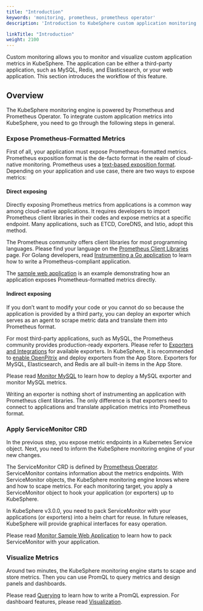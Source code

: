 ```yaml
---
title: "Introduction"
keywords: 'monitoring, prometheus, prometheus operator'
description: 'Introduction to KubeSphere custom application monitoring.'

linkTitle: "Introduction"
weight: 2100
---
```


Custom monitoring allows you to monitor and visualize custom application metrics in KubeSphere. The application can be either a third-party application, such as MySQL, Redis, and Elasticsearch, or your web application. This section introduces the workflow of this feature.

## Overview

The KubeSphere monitoring engine is powered by Prometheus and Prometheus Operator. To integrate custom application metrics into KubeSphere, you need to go through the following steps in general.

### Expose Prometheus-Formatted Metrics

First of all, your application must expose Prometheus-formatted metrics. Prometheus exposition format is the de-facto format in the realm of cloud-native monitoring. Prometheus uses a [text-based exposition format](https://prometheus.io/docs/instrumenting/exposition_formats/). Depending on your application and use case, there are two ways to expose metrics:

#### Direct exposing

Directly exposing Prometheus metrics from applications is a common way among cloud-native applications. It requires developers to import Prometheus client libraries in their codes and expose metrics at a specific endpoint. Many applications, such as ETCD, CoreDNS, and Istio, adopt this method.

The Prometheus community offers client libraries for most programming languages. Please find your language on the [Prometheus Client Libraries](https://prometheus.io/docs/instrumenting/clientlibs/) page. For Golang developers, read [Instrumenting a Go application](https://prometheus.io/docs/guides/go-application/) to learn how to write a Prometheus-compliant application.

The [sample web application](../get-started/monitor-sample-web) is an example demonstrating how an application exposes Prometheus-formatted metrics directly. 

#### Indirect exposing

If you don’t want to modify your code or you cannot do so because the application is provided by a third party, you can deploy an exporter which serves as an agent to scrape metric data and translate them into Prometheus format.

For most third-party applications, such as MySQL, the Prometheus community provides production-ready exporters. Please refer to [Exporters and Integrations](https://prometheus.io/docs/instrumenting/exporters/) for available exporters. In KubeSphere, it is recommended to [enable OpenPitrix](../../../pluggable-components/app-store/) and deploy exporters from the App Store. Exporters for MySQL, Elasticsearch, and Redis are all built-in items in the App Store. 

Please read [Monitor MySQL](../get-started/monitor-mysql) to learn how to deploy a MySQL exporter and monitor MySQL metrics.

Writing an exporter is nothing short of instrumenting an application with Prometheus client libraries. The only difference is that exporters need to connect to applications and translate application metrics into Prometheus format.

### Apply ServiceMonitor CRD 

In the previous step, you expose metric endpoints in a Kubernetes Service object. Next, you need to inform the KubeSphere monitoring engine of your new changes.

The ServiceMonitor CRD is defined by [Prometheus Operator](https://github.com/prometheus-operator/prometheus-operator). ServiceMonitor contains information about the metrics endpoints. With ServiceMonitor objects, the KubeSphere monitoring engine knows where and how to scape metrics. For each monitoring target, you apply a ServiceMonitor object to hook your application (or exporters) up to KubeSphere.

In KubeSphere v3.0.0, you need to pack ServiceMonitor with your applications (or exporters) into a helm chart for reuse. In future releases, KubeSphere will provide graphical interfaces for easy operation.

Please read [Monitor Sample Web Application](../get-started/monitor-sample-web) to learn how to pack ServiceMonitor with your application.

### Visualize Metrics

Around two minutes, the KubeSphere monitoring engine starts to scape and store metrics. Then you can use PromQL to query metrics and design panels and dashboards.

Please read [Querying](../visualization/querying) to learn how to write a PromQL expression. For dashboard features, please read [Visualization](../visualization/overview).